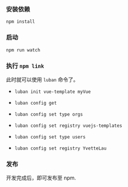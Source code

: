 ### 安装依赖

`npm install`

### 启动

`npm run watch`

### 执行 `npm link`

此时就可以使用 `luban` 命令了。

- `luban init vue-template myVue`
- `luban config get`
- `luban config set type orgs`
- `luban config set registry vuejs-templates`

- `luban config set type users`
- `luban config set registry YvetteLau`

### 发布

开发完成后，即可发布至 npm.
